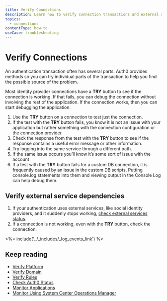 ```yaml
---
title: Verify Connections
description: Learn how to verify connection transactions and external service dependencies to troubleshoot issues. 
topics:
  - connections
contentType: how-to
useCase: troubleshooting
---
```


# Verify Connections

An authentication transaction often has several parts. Auth0 provides methods so you can try individual parts of the transaction to help you find the possible source of the problem.

Most identity provider connections have a **TRY** button to see if the connection is working. If that fails, you can debug the connection without involving the rest of the application. If the connection works, then you can start debugging the application.

1. Use the **TRY** button on a connection to test just the connection.  
2. If the test with the **TRY** button fails, you know it is not an issue with your application but rather something with the connection configuration or the connection provider.
3. Check the response from the test with the **TRY** button to see if the response contains a useful error message or other information.
4. Try logging into the same service through a different path.
5. If the same issue occurs you’ll know it’s some sort of issue with the account
6. If a test with the **TRY** button fails for a custom DB connection, it is frequently caused by an issue in the custom DB scripts. Putting console.log statements into them and viewing output in the Console Log can help debug them.

## Verify external service dependencies

1. If your authentication uses external services, like social identity providers, and it suddenly stops working, [check external services status](/monitoring/guides/check-external-services).
2. If a connection is not working, even with the **TRY** button, check the connection.

<%= include('../_includes/_log_events_link') %>

## Keep reading

* [Verify Platform](/troubleshoot/guides/verify-platform)
* [Verify Domain](/troubleshoot/guides/verify-domain)
* [Verify Rules](/troubleshoot/verify/rules)
* [Check Auth0 Status](/monitoring/guides/check-status)
* [Monitor Applications](/monitoring/guides/monitor-applications)
* [Monitor Using System Center Operations Manager](/monitoring/guides/monitor-using-SCOM)